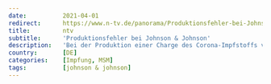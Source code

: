 ```yaml
---
date:          2021-04-01
redirect:      https://www.n-tv.de/panorama/Produktionsfehler-bei-Johnson-Johnson-article22464982.html
title:         ntv
subtitle:      'Produktionsfehler bei Johnson & Johnson'
description:   'Bei der Produktion einer Charge des Corona-Impfstoffs von Johnson & Johnson ist es zu einer Panne gekommen. Insgesamt sollen 15 Millionen Dosen betroffen sein.  Arbeiter im Werk waren wohl mit den Inhaltsstoffen durcheinandergekommen.'
country:       [DE]
categories:    [Impfung, MSM]
tags:          [johnson & johnson]
---
```

